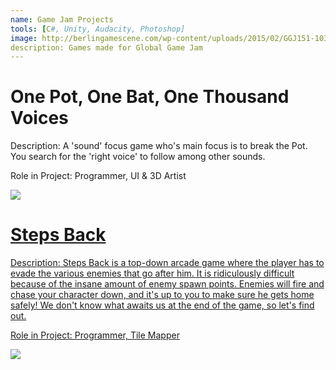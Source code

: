 ```yaml
---
name: Game Jam Projects
tools: [C#, Unity, Audacity, Photoshop]
image: http://berlingamescene.com/wp-content/uploads/2015/02/GGJ151-1038x576.png
description: Games made for Global Game Jam
---
```


# One Pot, One Bat, One Thousand Voices

Description:
A 'sound' focus game who's main focus is to break the Pot. You search for the 'right voice' to follow among other sounds.

Role in Project:
Programmer, UI & 3D Artist 


![](https://ggj.s3.amazonaws.com/styles/game_sidebar__wide/game/featured_image/icon_2.jpg?itok=SpVYcr-W&timestamp=1517117474)


<p class="text-center">
<a class ="" href="https://www.behance.net/gallery/51794787/GameCafe-Swift">
<i class="fab fa-1x fa-gamepad"></i> 

# Steps Back

Description:
Steps Back is a top-down arcade game where the player has to evade the various enemies that go after him. It is ridiculously difficult because of the insane amount of enemy spawn points. Enemies will fire and chase your character down, and it's up to you to make sure he gets home safely! We don't know what awaits us at the end of the game, so let's find out.

Role in Project:
Programmer, Tile Mapper


![](https://i.imgur.com/aQB6TKp.png)


<p class="text-center">
<a class ="" href="https://www.behance.net/gallery/51794787/GameCafe-Swift">
<i class="fab fa-1x fa-gamepad"></i> 